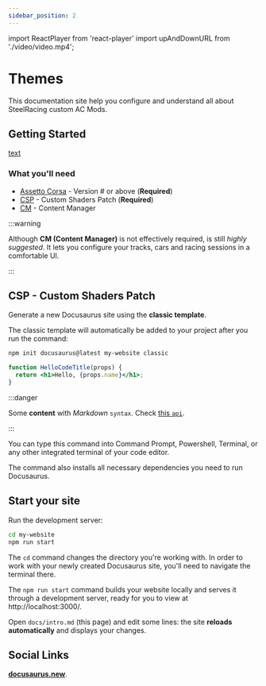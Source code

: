 ```yaml
---
sidebar_position: 2
---
```

import ReactPlayer from 'react-player'
import upAndDownURL from './video/video.mp4';

# Themes

This documentation site help you configure and understand all about SteelRacing custom AC Mods.

## Getting Started


<ReactPlayer playing controls mute loop url={upAndDownURL} width='100%'
            height='100%' />

[text](video/themes_example.mkv)

### What you'll need

- [Assetto Corsa](https://nodejs.org/en/download/) - Version # or above (**Required**)
- [CSP](https://acstuff.ru) - Custom Shaders Patch (**Required**)
- [CM](https://acstuff.ru) - Content Manager

:::warning

Although **CM (Content Manager)** is not effectively required, is still _highly suggested_.
It lets you configure your tracks, cars and racing sessions in a comfortable UI.

:::

## CSP - Custom Shaders Patch

Generate a new Docusaurus site using the **classic template**.

The classic template will automatically be added to your project after you run the command:

```bash
npm init docusaurus@latest my-website classic
```

```jsx title="/src/components/HelloCodeTitle.js"
function HelloCodeTitle(props) {
  return <h1>Hello, {props.name}</h1>;
}
```

:::danger

Some **content** with _Markdown_ `syntax`. Check [this `api`](#).

:::

You can type this command into Command Prompt, Powershell, Terminal, or any other integrated terminal of your code editor.

The command also installs all necessary dependencies you need to run Docusaurus.

## Start your site

Run the development server:

```bash
cd my-website
npm run start
```

The `cd` command changes the directory you're working with. In order to work with your newly created Docusaurus site, you'll need to navigate the terminal there.

The `npm run start` command builds your website locally and serves it through a development server, ready for you to view at http://localhost:3000/.

Open `docs/intro.md` (this page) and edit some lines: the site **reloads automatically** and displays your changes.


## Social Links

**[docusaurus.new](https://docusaurus.new)**.
